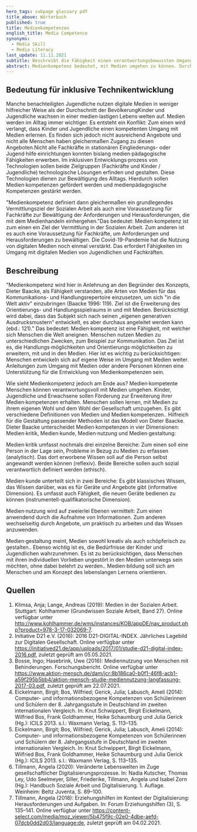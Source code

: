 ```yaml
---
hero_tags: subpage glossary pdf
title_above: Wörterbuch
published: true
title: Medienkompetenzen
english_title: Media Competence
synonyms:
  - Media Skill
  - Media Literacy
last_update: 11.11.2021
subtitle: Beschreibt die Fähigkeit einen verantwortungsbewussten Umgang mit der Medienwelt zu auszuüben und die Medienwelt mitzugestalten.
abstract: Medienkompetenz bedeutet, mit Medien umgehen zu können. Durch den eigenen Umgang mit Medien entwickeln Menschen die Medien mit. Beim Umgang mit Medien sind alle verantwortungsvoll.
---
```


## Bedeutung für inklusive Technikentwicklung

Manche benachteiligten Jugendliche nutzen digitale Medien in weniger hilfreicher Weise als der Durchschnitt der BevölkerungKinder und Jugendliche wachsen in einer medien·lastigen Lebens·welten auf. Medien werden im Alltag immer wichtiger. Es entsteht ein Konflikt: Zum einen wird verlangt, dass Kinder und Jugendliche einen kompetenten Umgang mit Medien erlernen. Es finden sich jedoch nicht ausreichend Angebote und nicht alle Menschen haben gleichermaßen Zugang zu diesen Angeboten.Nicht alle Fachkräfte in stationären Eingliederungs- oder Jugend·hilfe·einrichtungen konnten bislang medien·pädagogische Fähigkeiten erwerben. Im inklusiven Entwicklungs·prozess von Technologien sollen beide Zielgruppen (Fachkräfte und Kinder / Jugendliche) technologische Lösungen erfinden und gestalten. Diese Technologien dienen zur Bewältigung des Alltags. Hierdurch sollen Medien·kompetenzen gefördert werden und medienpädagogische Kompetenzen gestärkt werden.

"Medienkompetenz definiert dann gleichermaßen ein grundlegendes Vermittlungsziel der Sozialen Arbeit als auch eine Voraussetzung für Fachkräfte zur Bewältigung der Anforderungen und Herausforderungen, die mit dem Medienhandeln einhergehen."Das bedeutet: Medien·kompetenz ist zum einen ein Ziel der Vermittlung in der Sozialen Arbeit. Zum anderen ist es auch eine Voraussetzung für Fachkräfte, um Anforderungen und Herausforderungen zu bewältigen. Die Covid-19-Pandemie hat die Nutzung von digitalen Medien noch einmal verstärkt. Das erfordert Fähigkeiten im Umgang mit digitalen Medien von Jugendlichen und Fachkräften.

## Beschreibung

"Medienkompetenz wird hier in Anlehnung an den Begründer des Konzepts, Dieter Baacke, als Fähigkeit verstanden, alle Arten von Medien für das Kommunikations- und Handlungsrepertoire einzusetzen, um sich "in die Welt aktiv" einzubringen (Baacke 1996: 119). Ziel ist die Erweiterung des Orientierungs- und Handlungsspielraums in und mit Medien. Berücksichtigt wird dabei, dass das Subjekt sich nach seinen „eigenen generativen Ausdrucksmustern“ entwickelt, es aber durchaus angeleitet werden kann (ebd.: 121)." Das bedeutet: Medien·kompetenz ist eine Fähigkeit, mit welcher sich Menschen die Welt aneignen. Menschen nutzen Medien zu unterschiedlichen Zwecken, zum Beispiel zur Kommunikation. Das Ziel ist es, die Handlungs·möglichkeiten und Orientierungs·möglichkeiten zu erweitern, mit und in den Medien. Hier ist es wichtig zu berücksichtigen: Menschen entwickeln sich auf eigene Weise im Umgang mit Medien weiter. Anleitungen zum Umgang mit Medien oder andere Personen können eine Unterstützung für die Entwicklung von Medienkompetenzen sein.

Wie sieht Medienkompetenz jedoch am Ende aus? Medien·kompetente Menschen können verantwortungsvoll mit Medien umgehen. Kinder, Jugendliche und Erwachsene sollen Förderung zur Erweiterung ihrer Medien·kompetenzen erhalten. Menschen sollen lernen, mit Medien zu ihrem eigenen Wohl und dem Wohl der Gesellschaft umzugehen. Es gibt verschiedene Definitionen von Medien und Medien·kompetenzen.. Hilfreich für die Gestaltung passender Methoden ist das Modell von Dieter Baacke. Dieter Baacke unterscheidet Medien·kompetenzen in vier Dimensionen: Medien·kritik, Medien·kunde, Medien·nutzung und Medien·gestaltung:

Medien·kritik umfasst nochmals drei einzelne Bereiche: Zum einen soll eine Person in der Lage sein, Probleme in Bezug zu Medien zu erfassen (analytisch). Das dort erworbene Wissen soll auf die Person selbst angewandt werden können (reflexiv). Beide Bereiche sollen auch sozial verantwortlich definiert werden (ethisch).

Medien·kunde unterteilt sich in zwei Bereiche: Es gibt klassisches Wissen, das Wissen darüber, was es für Geräte und Angebote gibt (informative Dimension). Es umfasst auch Fähigkeit, die neuen Geräte bedienen zu können (instrumentell-qualifikatorische Dimension).

Medien·nutzung wird auf zweierlei Ebenen vermittelt: Zum einen anwendend durch die Aufnahme von Informationen. Zum anderen wechselseitig durch Angebote, um praktisch zu arbeiten und das Wissen anzuwenden.

Medien·gestaltung meint, Medien sowohl kreativ als auch schöpferisch zu gestalten.. Ebenso wichtig ist es, die Bedürfnisse der Kinder und Jugendlichen wahrzunehmen. Es ist zu berücksichtigen, dass Menschen mit ihren individuellen Vorlieben ungestört in den Medien unterwegs sein möchten, ohne dabei belehrt zu werden.. Medien·bildung soll sich am Menschen und am Konzept des lebenslangen Lernens orientieren.

## Quellen

1. Klimsa, Anja; Lange, Andreas (2019): Medien in der Sozialen Arbeit. Stuttgart: Kohlhammer (Grundwissen Soziale Arbeit, Band 27). Online verfügbar unter http://www.kohlhammer.de/wms/instances/KOB/appDE/nav_product.php?product=978-3-17-032069-7.
2. Initiative D21 e.V. (2016): 2016 D21-DIGITAL-INDEX. Jährliches Lagebild zur Digitalen Gesellschaft. Online verfügbar unter https://initiatived21.de/app/uploads/2017/01/studie-d21-digital-index-2016.pdf, zuletzt geprüft am 05.05.2021.
3. Bosse, Ingo; Hasebrink, Uwe (2016): Mediennutzung von Menschen mit Behinderungen. Forschungsbericht. Online verfügbar unter https://www.aktion-mensch.de/dam/jcr:8b186ca0-b0f1-46f8-acb1-a59f295b5bb4/aktion-mensch-studie-mediennutzung-langfassung-2017-03.pdf, zuletzt geprüft am 22.07.2021.
4. Eickelmann, Birgit; Bos, Wilfried; Gerick, Julia; Labusch, Ameli (2014): Computer- und informationsbezogene Kompetenzen von Schülerinnen und Schülern der 8. Jahrgangsstufe in Deutschland im zweiten internationalen Vergleich. In: Knut Schwippert, Birgit Eickelmann, Wilfried Bos, Frank Goldhammer, Heike Schaumburg und Julia Gerick (Hg.): ICILS 2013. s.l.: Waxmann Verlag, S. 113–135.
5. Eickelmann, Birgit; Bos, Wilfried; Gerick, Julia; Labusch, Ameli (2014): Computer- und informationsbezogene Kompetenzen von Schülerinnen und Schülern der 8. Jahrgangsstufe in Deutschland im zweiten internationalen Vergleich. In: Knut Schwippert, Birgit Eickelmann, Wilfried Bos, Frank Goldhammer, Heike Schaumburg und Julia Gerick (Hg.): ICILS 2013. s.l.: Waxmann Verlag, S. 113–135.
6. Tillmann, Angela (2020): Veränderte Lebenswelten im Zuge gesellschaftlicher Digitalisierungsprozesse. In: Nadia Kutscher, Thomas Ley, Udo Seelmeyer, Siller, Friederike, Tillmann, Angela und Isabel Zorn (Hg.): Handbuch Soziale Arbeit und Digitalisierung. 1. Auflage. Weinheim: Beltz Juventa, S. 89–100.
7. Tillmann, Angela (2018): Erziehungshilfen im Kontext der Digitalisierung: Herausforderungen und Aufgaben. In: Forum Erziehungshilfen (3), S. 135–141. Online verfügbar unter https://content-select.com/media/moz_viewer/5b475f9c-02e0-4dbe-aefd-07dcb0dd2d03/language:de, zuletzt geprüft am 04.02.2021.
